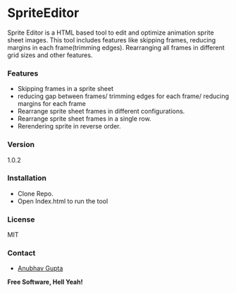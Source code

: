 # SpriteEditor
Sprite Editor is a HTML based tool to edit and optimize animation sprite sheet images. This tool includes features like skipping frames, reducing margins in each frame(trimming edges). Rearranging all frames in different grid sizes and other features.

### Features
- Skipping frames in a sprite sheet
- reducing gap between frames/ trimming edges for each frame/ reducing margins for each frame
- Rearrange sprite sheet frames in different configurations.
- Rearrange sprite sheet frames in a single row.
- Rerendering sprite in reverse order.

### Version
1.0.2

### Installation
- Clone Repo.
- Open Index.html to run the tool

### License
MIT

### Contact
- [Anubhav Gupta](anubhav200@gmail.com)


**Free Software, Hell Yeah!**

